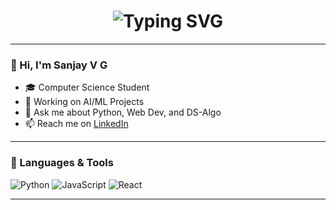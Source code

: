 <!-- WELCOME Animation using SVG -->
<h1 align="center">
  <img src="https://readme-typing-svg.demolab.com?font=Fira+Code&size=30&pause=1000&color=0FF700&center=true&vCenter=true&width=435&lines=WELCOME+TO+MY+REPOSITORY" alt="Typing SVG" />
</h1>

---

### 👋 Hi, I'm Sanjay V G

- 🎓 Computer Science Student  
- 🔭 Working on AI/ML Projects  
- 💬 Ask me about Python, Web Dev, and DS-Algo  
- 📫 Reach me on [LinkedIn](https://linkedin.com/in/your-profile)

---

### 🔧 Languages & Tools
![Python](https://img.shields.io/badge/-Python-3776AB?style=flat&logo=python&logoColor=white)
![JavaScript](https://img.shields.io/badge/-JavaScript-F7DF1E?style=flat&logo=javascript&logoColor=black)
![React](https://img.shields.io/badge/-React-61DAFB?style=flat&logo=react&logoColor=black)

---
